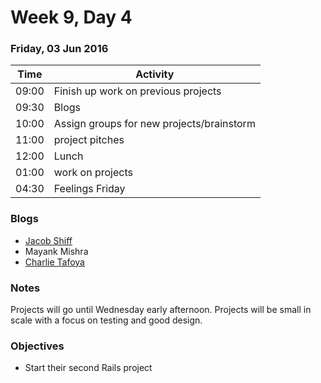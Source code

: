 # Week 9, Day 4

### Friday, 03 Jun 2016

| Time | Activity |
| --- | --- |
| 09:00 | Finish up work on previous projects |
| 09:30 | Blogs |
| 10:00 | Assign groups for new projects/brainstorm |
| 11:00 | project pitches |
| 12:00 | Lunch |
| 01:00 | work on projects |
| 04:30 | Feelings Friday |

### Blogs

- [Jacob Shiff](https://medium.com/@jacobshiff)
- Mayank Mishra
- [Charlie Tafoya](https://medium.com/@cjtafoya)

### Notes

Projects will go until Wednesday early afternoon. Projects will be small in scale with a focus on testing and good design.

### Objectives

- Start their second Rails project 


